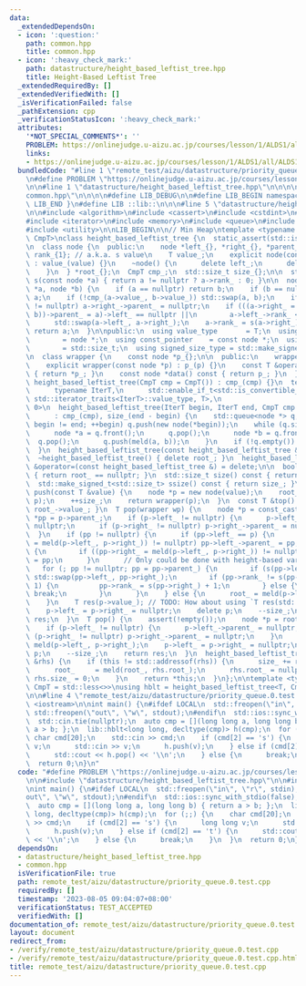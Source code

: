 ```yaml
---
data:
  _extendedDependsOn:
  - icon: ':question:'
    path: common.hpp
    title: common.hpp
  - icon: ':heavy_check_mark:'
    path: datastructure/height_based_leftist_tree.hpp
    title: Height-Based Leftist Tree
  _extendedRequiredBy: []
  _extendedVerifiedWith: []
  _isVerificationFailed: false
  _pathExtension: cpp
  _verificationStatusIcon: ':heavy_check_mark:'
  attributes:
    '*NOT_SPECIAL_COMMENTS*': ''
    PROBLEM: https://onlinejudge.u-aizu.ac.jp/courses/lesson/1/ALDS1/all/ALDS1_9_C
    links:
    - https://onlinejudge.u-aizu.ac.jp/courses/lesson/1/ALDS1/all/ALDS1_9_C
  bundledCode: "#line 1 \"remote_test/aizu/datastructure/priority_queue.0.test.cpp\"\
    \n#define PROBLEM \"https://onlinejudge.u-aizu.ac.jp/courses/lesson/1/ALDS1/all/ALDS1_9_C\"\
    \n\n#line 1 \"datastructure/height_based_leftist_tree.hpp\"\n\n\n\n#line 1 \"\
    common.hpp\"\n\n\n\n#define LIB_DEBUG\n\n#define LIB_BEGIN namespace lib {\n#define\
    \ LIB_END }\n#define LIB ::lib::\n\n\n#line 5 \"datastructure/height_based_leftist_tree.hpp\"\
    \n\n#include <algorithm>\n#include <cassert>\n#include <cstdint>\n#include <functional>\n\
    #include <iterator>\n#include <memory>\n#include <queue>\n#include <type_traits>\n\
    #include <utility>\n\nLIB_BEGIN\n\n// Min Heap\ntemplate <typename T, typename\
    \ CmpT>\nclass height_based_leftist_tree {\n  static_assert(std::is_copy_constructible_v<T>);\n\
    \n  class node {\n  public:\n    node *left_{}, *right_{}, *parent_{};\n    int\
    \ rank_{1}; // a.k.a. s value\n    T value_;\n    explicit node(const T &value)\
    \ : value_(value) {}\n    ~node() {\n      delete left_;\n      delete right_;\n\
    \    }\n  } *root_{};\n  CmpT cmp_;\n  std::size_t size_{};\n\n  static std::size_t\
    \ s(const node *a) { return a != nullptr ? a->rank_ : 0; }\n\n  node *meld(node\
    \ *a, node *b) {\n    if (a == nullptr) return b;\n    if (b == nullptr) return\
    \ a;\n    if (!cmp_(a->value_, b->value_)) std::swap(a, b);\n    if (a->right_\
    \ != nullptr) a->right_->parent_ = nullptr;\n    if (((a->right_ = meld(a->right_,\
    \ b))->parent_ = a)->left_ == nullptr ||\n        a->left_->rank_ < a->right_->rank_)\n\
    \      std::swap(a->left_, a->right_);\n    a->rank_ = s(a->right_) + 1;\n   \
    \ return a;\n  }\n\npublic:\n  using value_type       = T;\n  using pointer  \
    \        = node *;\n  using const_pointer    = const node *;\n  using size_type\
    \        = std::size_t;\n  using signed_size_type = std::make_signed_t<std::size_t>;\n\
    \n  class wrapper {\n    const node *p_{};\n\n  public:\n    wrapper() = default;\n\
    \    explicit wrapper(const node *p) : p_(p) {}\n    const T &operator*() const\
    \ { return *p_; }\n    const node *data() const { return p_; }\n  };\n\n  explicit\
    \ height_based_leftist_tree(CmpT cmp = CmpT()) : cmp_(cmp) {}\n  template <\n\
    \      typename IterT,\n      std::enable_if_t<std::is_convertible_v<typename\
    \ std::iterator_traits<IterT>::value_type, T>,\n                       int> =\
    \ 0>\n  height_based_leftist_tree(IterT begin, IterT end, CmpT cmp = CmpT())\n\
    \      : cmp_(cmp), size_(end - begin) {\n    std::queue<node *> q;\n    for (;\
    \ begin != end; ++begin) q.push(new node(*begin));\n    while (q.size() > 1) {\n\
    \      node *a = q.front();\n      q.pop();\n      node *b = q.front();\n    \
    \  q.pop();\n      q.push(meld(a, b));\n    }\n    if (!q.empty()) root_ = q.front();\n\
    \  }\n  height_based_leftist_tree(const height_based_leftist_tree &) = delete;\n\
    \  ~height_based_leftist_tree() { delete root_; }\n  height_based_leftist_tree\
    \ &operator=(const height_based_leftist_tree &) = delete;\n\n  bool empty() const\
    \ { return root_ == nullptr; }\n  std::size_t size() const { return size_; }\n\
    \  std::make_signed_t<std::size_t> ssize() const { return size_; }\n  wrapper\
    \ push(const T &value) {\n    node *p = new node(value);\n    root_   = meld(root_,\
    \ p);\n    ++size_;\n    return wrapper(p);\n  }\n  const T &top() const { return\
    \ root_->value_; }\n  T pop(wrapper wp) {\n    node *p = const_cast<node *>(wp.data()),\
    \ *pp = p->parent_;\n    if (p->left_ != nullptr) {\n      p->left_->parent_ =\
    \ nullptr;\n      if (p->right_ != nullptr) p->right_->parent_ = nullptr;\n  \
    \  }\n    if (pp != nullptr) {\n      if (pp->left_ == p) {\n        if ((pp->left_\
    \ = meld(p->left_, p->right_)) != nullptr) pp->left_->parent_ = pp;\n      } else\
    \ {\n        if ((pp->right_ = meld(p->left_, p->right_)) != nullptr) pp->right_->parent_\
    \ = pp;\n      }\n      // Only could be done with height-based variant?\n   \
    \   for (; pp != nullptr; pp = pp->parent_) {\n        if (s(pp->left_) < s(pp->right_))\
    \ std::swap(pp->left_, pp->right_);\n        if (pp->rank_ != s(pp->right_) +\
    \ 1) {\n          pp->rank_ = s(pp->right_) + 1;\n        } else {\n         \
    \ break;\n        }\n      }\n    } else {\n      root_ = meld(p->left_, p->right_);\n\
    \    }\n    T res(p->value_); // TODO: How about using `T res(std::move(p->value_));`?\n\
    \    p->left_ = p->right_ = nullptr;\n    delete p;\n    --size_;\n    return\
    \ res;\n  }\n  T pop() {\n    assert(!empty());\n    node *p = root_;\n    T res(p->value_);\n\
    \    if (p->left_ != nullptr) {\n      p->left_->parent_ = nullptr;\n      if\
    \ (p->right_ != nullptr) p->right_->parent_ = nullptr;\n    }\n    root_    =\
    \ meld(p->left_, p->right_);\n    p->left_ = p->right_ = nullptr;\n    delete\
    \ p;\n    --size_;\n    return res;\n  }\n  height_based_leftist_tree &meld(height_based_leftist_tree\
    \ &rhs) {\n    if (this != std::addressof(rhs)) {\n      size_ += rhs.size_;\n\
    \      root_     = meld(root_, rhs.root_);\n      rhs.root_ = nullptr;\n     \
    \ rhs.size_ = 0;\n    }\n    return *this;\n  }\n};\n\ntemplate <typename T, typename\
    \ CmpT = std::less<>>\nusing hblt = height_based_leftist_tree<T, CmpT>;\n\nLIB_END\n\
    \n\n#line 4 \"remote_test/aizu/datastructure/priority_queue.0.test.cpp\"\n\n#include\
    \ <iostream>\n\nint main() {\n#ifdef LOCAL\n  std::freopen(\"in\", \"r\", stdin),\
    \ std::freopen(\"out\", \"w\", stdout);\n#endif\n  std::ios::sync_with_stdio(false);\n\
    \  std::cin.tie(nullptr);\n  auto cmp = [](long long a, long long b) { return\
    \ a > b; };\n  lib::hblt<long long, decltype(cmp)> h(cmp);\n  for (;;) {\n   \
    \ char cmd[20];\n    std::cin >> cmd;\n    if (cmd[2] == 's') {\n      long long\
    \ v;\n      std::cin >> v;\n      h.push(v);\n    } else if (cmd[2] == 't') {\n\
    \      std::cout << h.pop() << '\\n';\n    } else {\n      break;\n    }\n  }\n\
    \  return 0;\n}\n"
  code: "#define PROBLEM \"https://onlinejudge.u-aizu.ac.jp/courses/lesson/1/ALDS1/all/ALDS1_9_C\"\
    \n\n#include \"datastructure/height_based_leftist_tree.hpp\"\n\n#include <iostream>\n\
    \nint main() {\n#ifdef LOCAL\n  std::freopen(\"in\", \"r\", stdin), std::freopen(\"\
    out\", \"w\", stdout);\n#endif\n  std::ios::sync_with_stdio(false);\n  std::cin.tie(nullptr);\n\
    \  auto cmp = [](long long a, long long b) { return a > b; };\n  lib::hblt<long\
    \ long, decltype(cmp)> h(cmp);\n  for (;;) {\n    char cmd[20];\n    std::cin\
    \ >> cmd;\n    if (cmd[2] == 's') {\n      long long v;\n      std::cin >> v;\n\
    \      h.push(v);\n    } else if (cmd[2] == 't') {\n      std::cout << h.pop()\
    \ << '\\n';\n    } else {\n      break;\n    }\n  }\n  return 0;\n}"
  dependsOn:
  - datastructure/height_based_leftist_tree.hpp
  - common.hpp
  isVerificationFile: true
  path: remote_test/aizu/datastructure/priority_queue.0.test.cpp
  requiredBy: []
  timestamp: '2023-08-05 09:04:07+08:00'
  verificationStatus: TEST_ACCEPTED
  verifiedWith: []
documentation_of: remote_test/aizu/datastructure/priority_queue.0.test.cpp
layout: document
redirect_from:
- /verify/remote_test/aizu/datastructure/priority_queue.0.test.cpp
- /verify/remote_test/aizu/datastructure/priority_queue.0.test.cpp.html
title: remote_test/aizu/datastructure/priority_queue.0.test.cpp
---
```

